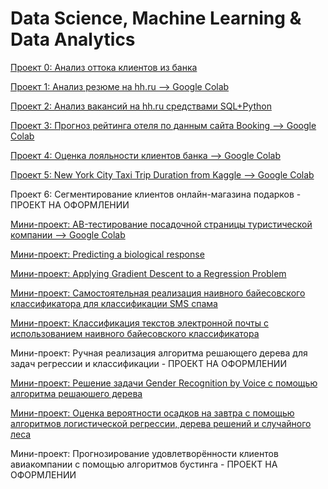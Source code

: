 # Data Science, Machine Learning & Data Analytics

[Проект 0: Анализ оттока клиентов из банка](https://github.com/Socol11/SkillFactory_Projects/tree/main/Project_0)

[Проект 1: Анализ резюме на hh.ru --> Google Colab](https://colab.research.google.com/drive/109Zb2EjypNxM5vz-GTEQ8cvmJRW_Je5_?usp=sharing)

[Проект 2: Анализ вакансий на hh.ru средствами SQL+Python](https://github.com/Socol11/SkillFactory_Projects/tree/main/Project_2:%20%D0%90%D0%BD%D0%B0%D0%BB%D0%B8%D0%B7%20%D0%B2%D0%B0%D0%BA%D0%B0%D0%BD%D1%81%D0%B8%D0%B9%20%D0%B8%D0%B7%20HeadHunter)

[Проект 3: Прогноз рейтинга отеля по данным сайта Booking --> Google Colab](https://colab.research.google.com/drive/1VmKIANxQNPU9yfoxUGonZ0r3CIOHkBG0?usp=sharing)

[Проект 4: Оценка лояльности клиентов банка --> Google Colab](https://colab.research.google.com/drive/10-MKBtRxSjb4YG93GDOLblrKoDaONIQU?usp=sharing)

[Проект 5: New York City Taxi Trip Duration from Kaggle --> Google Colab](https://colab.research.google.com/drive/1HxS-Ob9Rmk1UcZxppvtMAVlYJosLVln_?usp=sharing)

Проект 6: Сегментирование клиентов онлайн-магазина подарков - ПРОЕКТ НА ОФОРМЛЕНИИ

[Мини-проект: AB-тестирование посадочной страницы туристической компании --> Google Colab](https://colab.research.google.com/drive/1FqB6onhLLDwh3T1-ic06hO5T6Coh3BxR?usp=sharing)

[Мини-проект: Predicting a biological response](https://github.com/Socol11/SkillFactory_Projects/tree/main/Predicting%20a%20biological%20response)

[Мини-проект: Applying Gradient Descent to a Regression Problem](https://github.com/Socol11/SkillFactory_Projects/tree/main/Applying%20Gradient%20Descent%20to%20a%20Regression%20Problem)

[Мини-проект: Самостоятельная реализация наивного байесовского классификатора для классификации SMS спама](https://github.com/Socol11/Data_Science_Projects/blob/main/SMSspamNB/SMSspamNB.ipynb)

[Мини-проект: Классификация текстов электронной почты с использованием наивного байесовского классификатора](https://github.com/Socol11/Data_Science_Projects/blob/main/SMSspamNB/EmailSpamNBC.ipynb)

Мини-проект: Ручная реализация алгоритма решающего дерева для задач регрессии и классификации - ПРОЕКТ НА ОФОРМЛЕНИИ

[Мини-проект: Решение задачи Gender Recognition by Voice с помощью алгоритма решаюшего дерева](https://github.com/Socol11/Data_Science_Projects/blob/main/GenderRecognitionbyVoice/GenderRecognitionbyVoice.ipynb)

[Мини-проект: Оценка вероятности осадков на завтра с помощью алгоритмов логистической регрессии, дерева решений и случайного леса](https://github.com/Socol11/Data_Science_Projects/blob/main/RainTomorrow/RainTomorrow.ipynb)

Мини-проект: Прогнозирование удовлетворённости клиентов авиакомпании с помощью алгоритмов бустинга - ПРОЕКТ НА ОФОРМЛЕНИИ

